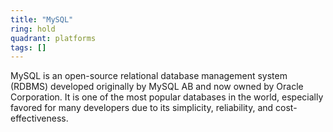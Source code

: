 ```yaml
---
title: "MySQL"
ring: hold
quadrant: platforms
tags: []
---
```


MySQL is an open-source relational database management system (RDBMS) developed originally by MySQL AB and now owned by Oracle Corporation. It is one of the most popular databases in the world, especially favored for many developers due to its simplicity, reliability, and cost-effectiveness. 

